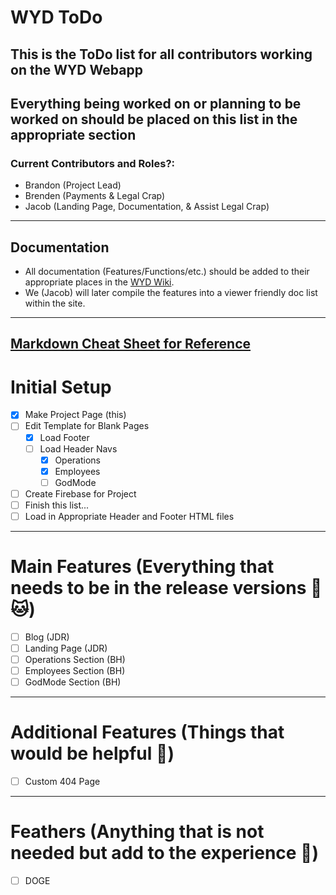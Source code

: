 # WYD ToDo
## This is the ToDo list for all contributors working on the WYD Webapp
## Everything being worked on or planning to be worked on should be placed on this list in the appropriate section
### Current Contributors and Roles?:
* Brandon (Project Lead)
* Brenden (Payments & Legal Crap)
* Jacob (Landing Page, Documentation, & Assist Legal Crap)
---
## Documentation
* All documentation (Features/Functions/etc.) should be added to their appropriate places in the [WYD Wiki](https://github.com/wydsodifficult/wydsodifficult.github.io/wiki).
* We (Jacob) will later compile the features into a viewer friendly doc list within the site.
---
[Markdown Cheat Sheet for Reference](https://help.github.com/articles/basic-writing-and-formatting-syntax/)
---
# Initial Setup
- [X] Make Project Page (this)
- [ ] Edit Template for Blank Pages
    - [X] Load Footer
    - [ ] Load Header Navs
        - [X] Operations
        - [X] Employees
        - [ ] GodMode
- [ ] Create Firebase for Project
- [ ] Finish this list...
- [ ] Load in Appropriate Header and Footer HTML files
___
# Main Features (Everything that needs to be in the release versions :dog: :cat:)
- [ ] Blog (JDR)
- [ ] Landing Page (JDR)
- [ ] Operations Section (BH)
- [ ] Employees Section (BH)
- [ ] GodMode Section (BH)
---
# Additional Features (Things that would be helpful :hatching_chick:)
- [ ] Custom 404 Page
---
# Feathers (Anything that is not needed but add to the experience :rainbow:)
- [ ] DOGE